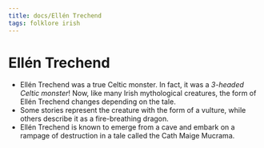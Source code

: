 ```yaml
---
title: docs/Ellén Trechend
tags: folklore irish
---
```


# Ellén Trechend

- Ellén Trechend was a true Celtic monster. In fact, it was a _3-headed Celtic monster_! Now, like many Irish mythological creatures, the form of Ellén Trechend changes depending on the tale.
- Some stories represent the creature with the form of a vulture, while others describe it as a fire-breathing dragon.
- Ellén Trechend is known to emerge from a cave and embark on a rampage of destruction in a tale called the Cath Maige Mucrama.